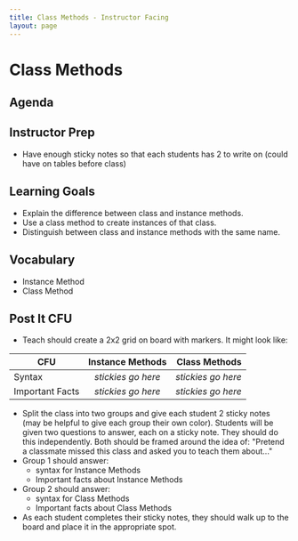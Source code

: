 ```yaml
---
title: Class Methods - Instructor Facing
layout: page
---
```


# Class Methods

## Agenda

## Instructor Prep
- Have enough sticky notes so that each students has 2 to write on (could have on tables before class)

## Learning Goals
- Explain the difference between class and instance methods.
- Use a class method to create instances of that class.
- Distinguish between class and instance methods with the same name.

## Vocabulary
- Instance Method
- Class Method


## Post It CFU 
- Teach should create a 2x2 grid on board with markers. It might look like:

| CFU          | Instance Methods   | Class Methods  |
| -------------   |:-------------:     | -----:|
| Syntax          | _stickies go here_ | _stickies go here_ |
| Important Facts | _stickies go here_ | _stickies go here_ |


- Split the class into two groups and give each student 2 sticky notes (may be helpful to give each group their own color). Students will be given two questions to answer, each on a sticky note. They should do this independently. Both should be framed around the idea of: "Pretend a classmate missed this class and asked you to teach them about..."
- Group 1 should answer:
  * syntax for Instance Methods
  * Important facts about Instance Methods
- Group 2 should answer:
  * syntax for Class Methods
  * Important facts about Class Methods
- As each student completes their sticky notes, they should walk up to the board and place it in the appropriate spot.

